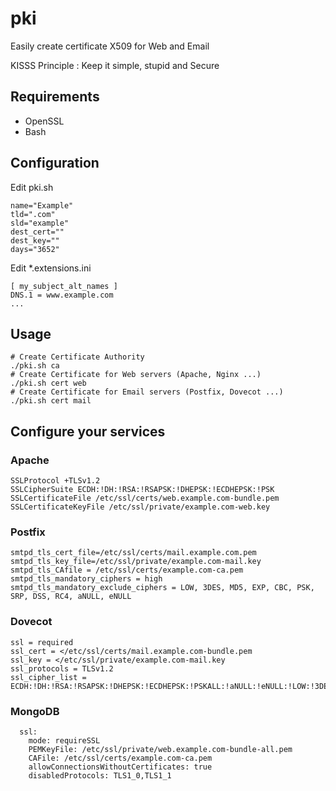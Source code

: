 # pki
Easily create certificate X509 for Web and Email

KISSS Principle : Keep it simple, stupid and Secure

## Requirements
  * OpenSSL
  * Bash

## Configuration
Edit pki.sh
```
name="Example"
tld=".com"
sld="example"
dest_cert=""
dest_key=""
days="3652"
```
Edit *.extensions.ini
```
[ my_subject_alt_names ]
DNS.1 = www.example.com
...
```

## Usage
```
# Create Certificate Authority
./pki.sh ca
# Create Certificate for Web servers (Apache, Nginx ...)
./pki.sh cert web
# Create Certificate for Email servers (Postfix, Dovecot ...)
./pki.sh cert mail
```

## Configure your services
### Apache
```
SSLProtocol +TLSv1.2
SSLCipherSuite ECDH:!DH:!RSA:!RSAPSK:!DHEPSK:!ECDHEPSK:!PSK
SSLCertificateFile /etc/ssl/certs/web.example.com-bundle.pem
SSLCertificateKeyFile /etc/ssl/private/example.com-web.key
```
### Postfix
```
smtpd_tls_cert_file=/etc/ssl/certs/mail.example.com.pem
smtpd_tls_key_file=/etc/ssl/private/example.com-mail.key
smtpd_tls_CAfile = /etc/ssl/certs/example.com-ca.pem
smtpd_tls_mandatory_ciphers = high
smtpd_tls_mandatory_exclude_ciphers = LOW, 3DES, MD5, EXP, CBC, PSK, SRP, DSS, RC4, aNULL, eNULL
```
### Dovecot
```
ssl = required
ssl_cert = </etc/ssl/certs/mail.example.com-bundle.pem
ssl_key = </etc/ssl/private/example.com-mail.key
ssl_protocols = TLSv1.2
ssl_cipher_list = ECDH:!DH:!RSA:!RSAPSK:!DHEPSK:!ECDHEPSK:!PSKALL:!aNULL:!eNULL:!LOW:!3DES:!MD5:!EXP:!CBC:!PSK:!SRP:!DSS:!RC4
```
### MongoDB
```
  ssl:
    mode: requireSSL
    PEMKeyFile: /etc/ssl/private/web.example.com-bundle-all.pem
    CAFile: /etc/ssl/certs/example.com-ca.pem
    allowConnectionsWithoutCertificates: true
    disabledProtocols: TLS1_0,TLS1_1
```
